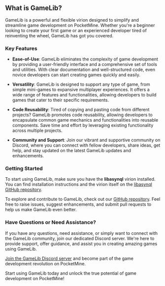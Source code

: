 ## What is GameLib?

GameLib is a powerful and flexible virion designed to simplify and streamline game development on PocketMine. Whether you're a beginner looking to create your first game or an experienced developer tired of reinventing the wheel, GameLib has got you covered.

### Key Features

- **Ease-of-Use**: GameLib eliminates the complexity of game development by providing a user-friendly interface and a comprehensive set of tools and utilities. With clear documentation and well-structured code, even novice developers can start creating games quickly and easily.

- **Versatility**: GameLib is designed to support any type of game, from simple mini-games to expansive multiplayer experiences. It offers a wide range of features and functionalities, allowing developers to build games that cater to their specific requirements.

- **Code Reusability**: Tired of copying and pasting code from different projects? GameLib promotes code reusability, allowing developers to encapsulate common game mechanics and functionalities into reusable components. Save time and effort by leveraging existing functionality across multiple projects.

- **Community and Support**: Join our vibrant and supportive community on Discord, where you can connect with fellow developers, share ideas, get help, and stay updated on the latest GameLib updates and enhancements.

### Getting Started

To start using GameLib, make sure you have the **libasynql** virion installed. You can find installation instructions and the virion itself on the [libasynql GitHub repository](https://github.com/poggit/libasynql).

To explore and contribute to GameLib, check out our [GitHub repository](https://github.com/ArtutoGamer777/gamelib). Feel free to raise issues, suggest enhancements, and submit pull requests to help us make GameLib even better.

### Have Questions or Need Assistance?

If you have any questions, need assistance, or simply want to connect with the GameLib community, join our dedicated Discord server. We're here to provide support, offer guidance, and assist you in creating amazing games using GameLib.

[Join the GameLib Discord server](https://discord.gg/m6wwGWkmZu) and become part of the game development revolution on PocketMine.

Start using GameLib today and unlock the true potential of game development on PocketMine!
